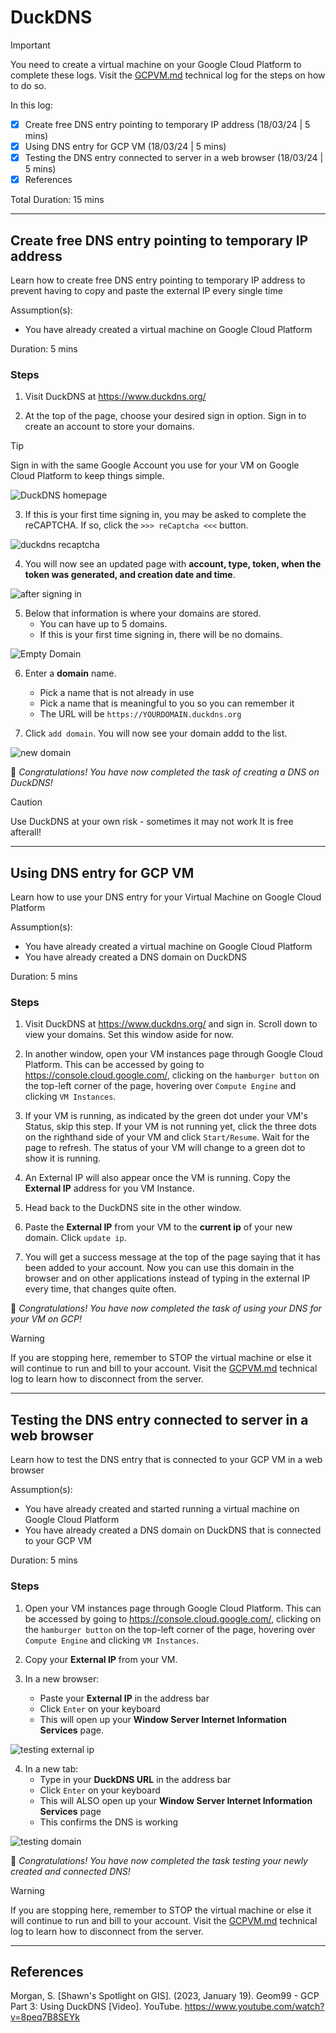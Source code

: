# DuckDNS

> [!IMPORTANT]
> You need to create a virtual machine on your Google Cloud Platform to complete these logs. Visit the [GCPVM.md](/GCPVM.md) technical log for the steps on how to do so.

In this log:

- [x] Create free DNS entry pointing to temporary IP address (18/03/24 | 5 mins)
- [x] Using DNS entry for GCP VM (18/03/24 | 5 mins)
- [x] Testing the DNS entry connected to server in a web browser (18/03/24 | 5 mins)
- [x] References

Total Duration: 15 mins

---

## Create free DNS entry pointing to temporary IP address

Learn how to create free DNS entry pointing to temporary IP address to prevent having to copy and paste the external IP every single time

Assumption(s):
- You have already created a virtual machine on Google Cloud Platform

Duration: 5 mins

### Steps

1. Visit DuckDNS at https://www.duckdns.org/ 

2. At the top of the page, choose your desired sign in option. Sign in to create an account to store your domains.

> [!TIP]
> Sign in with the same Google Account you use for your VM on Google Cloud Platform to keep things simple.

![DuckDNS homepage](/images/DuckDNS/DuckDNSpage.png)

3. If this is your first time signing in, you may be asked to complete the reCAPTCHA. If so, click the ```>>> reCaptcha <<<``` button. 

![duckdns recaptcha](/images/DuckDNS/DuckDNSReCAPTCHA.png)

4. You will now see an updated page with **account, type, token, when the token was generated, and creation date and time**.

![after signing in](/images/DuckDNS/DuckDNSAfterSigningIn.png)

5. Below that information is where your domains are stored. 
    - You can have up to 5 domains.
    - If this is your first time signing in, there will be no domains.

![Empty Domain](/images/DuckDNS/DuckDNSEmptyDomain.png)

6. Enter a **domain** name.
    - Pick a name that is not already in use
    - Pick a name that is meaningful to you so you can remember it
    - The URL will be ```https://YOURDOMAIN.duckdns.org```

7. Click ```add domain```. You will now see your domain addd to the list.

![new domain](/images/DuckDNS/DuckDNSNewDomain.png)

:tada: *Congratulations! You have now completed the task of creating a DNS on DuckDNS!*

> [!CAUTION]
> Use DuckDNS at your own risk - sometimes it may not work
> It is free afterall!

---

## Using DNS entry for GCP VM

Learn how to use your DNS entry for your Virtual Machine on Google Cloud Platform

Assumption(s):
- You have already created a virtual machine on Google Cloud Platform
- You have already created a DNS domain on DuckDNS

Duration: 5 mins

### Steps

1. Visit DuckDNS at https://www.duckdns.org/ and sign in. Scroll down to view your domains. Set this window aside for now.

2. In another window, open your VM instances page through Google Cloud Platform. This can be accessed by going to https://console.cloud.google.com/, clicking on the ```hamburger button``` on the top-left corner of the page, hovering over ```Compute Engine``` and clicking ```VM Instances```.

3. If your VM is running, as indicated by the green dot under your VM's Status, skip this step. If your VM is not running yet, click the three dots on the righthand side of your VM and click ```Start/Resume```. Wait for the page to refresh. The status of your VM will change to a green dot to show it is running.

3. An External IP will also appear once the VM is running. Copy the **External IP** address for you VM Instance.

4. Head back to the DuckDNS site in the other window.

5. Paste the **External IP** from your VM to the **current ip** of your new domain. Click ```update ip```. 

6. You will get a success message at the top of the page saying that it has been added to your account. Now you can use this domain in the browser and on other applications instead of typing in the external IP every time, that changes quite often.

:tada: *Congratulations! You have now completed the task of using your DNS for your VM on GCP!*

> [!WARNING]
> If you are stopping here, remember to STOP the virtual machine or else it will continue to run and bill to your account.
> Visit the [GCPVM.md](/GCPVM.md) technical log to learn how to disconnect from the server.

---

## Testing the DNS entry connected to server in a web browser

Learn how to test the DNS entry that is connected to your GCP VM in a web browser

Assumption(s):
- You have already created and started running a virtual machine on Google Cloud Platform
- You have already created a DNS domain on DuckDNS that is connected to your GCP VM

Duration: 5 mins

### Steps

1. Open your VM instances page through Google Cloud Platform. This can be accessed by going to https://console.cloud.google.com/, clicking on the ```hamburger button``` on the top-left corner of the page, hovering over ```Compute Engine``` and clicking ```VM Instances```.

2. Copy your **External IP** from your VM.

3. In a new browser:
    - Paste your **External IP** in the address bar
    - Click ```Enter``` on your keyboard
    - This will open up your **Window Server Internet Information Services** page.

![testing external ip](/images/DuckDNS/DuckDNSTestingExtIP.png)

4. In a new tab:
    - Type in your **DuckDNS URL** in the address bar
    - Click ```Enter``` on your keyboard
    - This will ALSO open up your **Window Server Internet Information Services** page
    - This confirms the DNS is working

![testing domain](/images/DuckDNS/DuckDNSTestingDomain.png)

:tada: *Congratulations! You have now completed the task testing your newly created and connected DNS!*

> [!WARNING]
> If you are stopping here, remember to STOP the virtual machine or else it will continue to run and bill to your account.
> Visit the [GCPVM.md](/GCPVM.md) technical log to learn how to disconnect from the server.

---

## References

Morgan, S. [Shawn's Spotlight on GIS]. (2023, January 19). Geom99 - GCP Part 3: Using DuckDNS [Video]. YouTube. https://www.youtube.com/watch?v=8peq7B8SEYk 